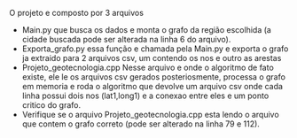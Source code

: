 O projeto e composto por 3 arquivos 
 - Main.py que busca os dados e monta o grafo da região escolhida (a cidade buscada pode ser alterada na linha 6 do arquivo).
 - Exporta_grafo.py essa função e chamada pela Main.py e exporta o grafo ja extraido para 2 arquivos csv, um contendo os nos e outro as arestas
 - Projeto_geotecnologia.cpp Nesse arquivo e onde o algoritmo de fato existe, ele le os arquivos csv gerados posteriosmente, processa o grafo em memoria e roda o algoritmo que devolve um arquivo csv onde cada linha possui dois nos (lat1,long1) e a conexao entre eles e um ponto critico do grafo.
 -   Verifique se o arquivo  Projeto_geotecnologia.cpp esta lendo o arquivo que contem o grafo correto (pode ser alterado na linha 79 e 112).
